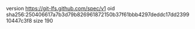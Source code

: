 version https://git-lfs.github.com/spec/v1
oid sha256:250406617a7b3d79b826961872150b37f61bbb4297deddc17dd239910447c3f8
size 190
